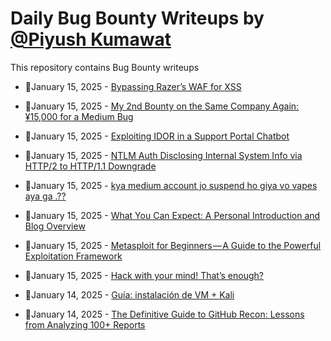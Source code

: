 # Daily Bug Bounty Writeups by [@Piyush Kumawat](https://twitter.com/piyush_supiy) 
This repository contains Bug Bounty writeups

<!-- BLOG-POST-LIST:START -->
 - 💯January 15, 2025 - [Bypassing Razer’s WAF for XSS](https://medium.com/@n45ht/bypassing-razers-waf-for-xss-afcaea744ab4?source=rss------bug_bounty-5) 

 - 💯January 15, 2025 - [My 2nd Bounty on the Same Company Again: ¥15,000 for a Medium Bug](https://medium.com/@dibyaranjanmohanta2806/my-2nd-bounty-on-the-same-company-again-15-000-for-a-medium-bug-e3dd70c0d40a?source=rss------bug_bounty-5) 

 - 💯January 15, 2025 - [Exploiting IDOR in a Support Portal Chatbot](https://infosecwriteups.com/exploiting-idor-in-a-support-portal-chatbot-f1d0617bace1?source=rss------bug_bounty-5) 

 - 💯January 15, 2025 - [NTLM Auth Disclosing Internal System Info via HTTP/2 to HTTP/1.1 Downgrade](https://medium.com/meetcyber/ntlm-auth-disclosing-internal-system-info-via-http-2-to-http-1-1-downgrade-603cc35c2dc4?source=rss------bug_bounty-5) 

 - 💯January 15, 2025 - [kya medium account jo suspend ho giya vo vapes aya ga .??](https://medium.com/@subhash_9358/kya-medium-account-jo-suspend-ho-giya-vo-vapes-aya-ga-1d480676922e?source=rss------bug_bounty-5) 

 - 💯January 15, 2025 - [What You Can Expect: A Personal Introduction and Blog Overview](https://medium.com/@T3chnocr4t/what-you-can-expect-a-personal-introduction-and-blog-overview-3a0a6cc984f6?source=rss------bug_bounty-5) 

 - 💯January 15, 2025 - [Metasploit for Beginners — A Guide to the Powerful Exploitation Framework](https://medium.com/@manishmshiva/metasploit-for-beginners-a-guide-to-the-powerful-exploitation-framework-a8b4245c8893?source=rss------bug_bounty-5) 

 - 💯January 15, 2025 - [Hack with your mind! That’s enough?](https://osintteam.blog/hack-with-your-mind-thats-enough-1c6b645d1384?source=rss------bug_bounty-5) 

 - 💯January 14, 2025 - [Guía: instalación de VM + Kali](https://medium.com/@mon.cybersec/gu%C3%ADa-instalaci%C3%B3n-de-vm-kali-fb7230a5263c?source=rss------bug_bounty-5) 

 - 💯January 14, 2025 - [The Definitive Guide to GitHub Recon: Lessons from Analyzing 100+ Reports](https://medium.com/@iamakashce19010/the-definitive-guide-to-github-recon-lessons-from-analyzing-100-reports-bd5d4891a815?source=rss------bug_bounty-5) 
<!-- BLOG-POST-LIST:END -->

